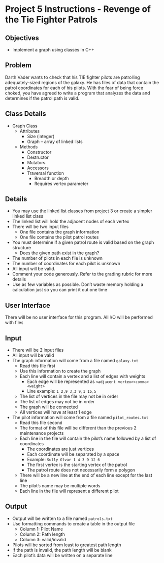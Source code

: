 # Project 5 Instructions - Revenge of the Tie Fighter Patrols

## Objectives
* Implement a graph using classes in C++ 

## Problem
Darth Vader wants to check that his TIE fighter pilots are patrolling adequately-sized regions of the galaxy.  He has files of data that contain the patrol coordinates for each of his pilots.  With the fear of being force choked, you have agreed to write a program that analyzes the data and determines if the patrol path is valid. 
 
## Class Details
* Graph Class
  * Attributes
    * Size (integer)
    * Graph – array of linked lists
  * Methods
    * Constructor
    * Destructor
    * Mutators
    * Accessors
    * Traversal function
      * Breadth or depth
      * Requires vertex parameter

## Details
* You may use the linked list classes from project 3 or create a simpler linked list class
* The linked list will hold the adjacent nodes of each vertex
* There will be two input files
  * One file contains the graph information
  * One file contains the pilot patrol routes
* You must determine if a given patrol route is valid based on the graph structure
  * Does the given path exist in the graph?
* The number of pilots in each file is unknown
* The number of coordinates for each pilot is unknown
* All input will be valid.
* Comment your code generously. Refer to the grading rubric for more details
* Use as few variables as possible.  Don’t waste memory holding a calculation just so you can print it out one time

## User Interface
There will be no user interface for this program.  All I/O will be performed with files 

## Input
* There will be 2 input files
* All input will be valid
* The graph information will come from a file named `galaxy.txt`
  * Read this file first
  * Use this information to create the graph
  * Each line will contain a vertex and a list of edges with weights
    * Each edge will be represented as `<adjacent vertex><comma><weight>`
    * Line example: `1 2,9 3,3 9,1 15,5`
  * The list of vertices in the file may not be in order
  * The list of edges may not be in order
  * The graph will be connected
  * All vertices will have at least 1 edge
* The pilot information will come from a file named `pilot_routes.txt`
  * Read this file second
  * The format of this file will be different than the previous 2 maintenance projects
  * Each line in the file will contain the pilot’s name followed by a list of coordinates
    * The coordinates are just vertices
    * Each coordinate will be separated by a space
    * Example: `Sully Olvar 1 4 3 9 12 6`
    * The first vertex is the starting vertex of the patrol
    * The patrol route does not necessarily form a polygon
  * There will be a new line at the end of each line except for the last line
  * The pilot’s name may be multiple words
  * Each line in the file will represent a different pilot

## Output
* Output will be written to a file named `patrols.txt`
* Use formatting commands to create a table in the output file
  * Column 1: Pilot Name
  * Column 2: Path length
  * Column 3: valid/invalid
* Pilots will be sorted from least to greatest path length
* If the path is invalid, the path length will be blank
* Each pilot’s data will be written on a separate line
